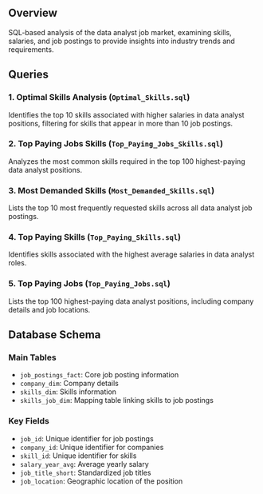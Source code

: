 
## Overview
SQL-based analysis of the data analyst job market, examining skills, salaries, and job postings to provide insights into industry trends and requirements.

## Queries

### 1. Optimal Skills Analysis (`Optimal_Skills.sql`)
Identifies the top 10 skills associated with higher salaries in data analyst positions, filtering for skills that appear in more than 10 job postings.

### 2. Top Paying Jobs Skills (`Top_Paying_Jobs_Skills.sql`)
Analyzes the most common skills required in the top 100 highest-paying data analyst positions.

### 3. Most Demanded Skills (`Most_Demanded_Skills.sql`)
Lists the top 10 most frequently requested skills across all data analyst job postings.

### 4. Top Paying Skills (`Top_Paying_Skills.sql`)
Identifies skills associated with the highest average salaries in data analyst roles.

### 5. Top Paying Jobs (`Top_Paying_Jobs.sql`)
Lists the top 100 highest-paying data analyst positions, including company details and job locations.

## Database Schema

### Main Tables
- `job_postings_fact`: Core job posting information
- `company_dim`: Company details
- `skills_dim`: Skills information
- `skills_job_dim`: Mapping table linking skills to job postings

### Key Fields
- `job_id`: Unique identifier for job postings
- `company_id`: Unique identifier for companies
- `skill_id`: Unique identifier for skills
- `salary_year_avg`: Average yearly salary
- `job_title_short`: Standardized job titles
- `job_location`: Geographic location of the position
